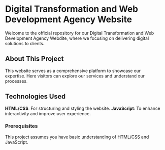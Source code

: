 # Digital Transformation and Web Development Agency Website

Welcome to the official repository for our Digital Transformation and Web Development Agency Webdite, where we focusing on delivering digital solutions to clients.

## About This Project

This website serves as a comprehensive platform to showcase our expertise. Here visitors can explore our services and understand our processes.

## Technologies Used

**HTML/CSS**: For structuring and styling the website.
**JavaScript**: To enhance interactivity and improve user experience.

### Prerequisites

This project assumes you have basic understanding of HTML/CSS and JavaScript. 
